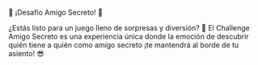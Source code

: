 🎉 ¡Desafío Amigo Secreto! 🎉

¿Estás listo para un juego lleno de sorpresas y diversión? 🤩 
El Challenge Amigo Secreto es una experiencia única donde la emoción de descubrir quién tiene a quién como amigo secreto 
¡te mantendrá al borde de tu asiento! 😎
